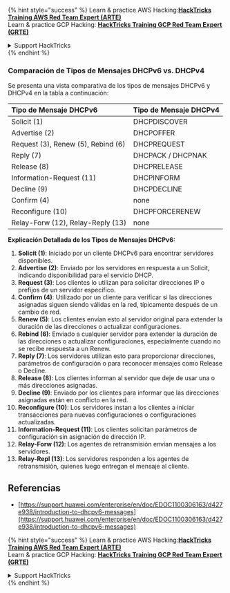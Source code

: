 {% hint style="success" %}
Learn & practice AWS Hacking:<img src="/.gitbook/assets/arte.png" alt="" data-size="line">[**HackTricks Training AWS Red Team Expert (ARTE)**](https://training.hacktricks.xyz/courses/arte)<img src="/.gitbook/assets/arte.png" alt="" data-size="line">\
Learn & practice GCP Hacking: <img src="/.gitbook/assets/grte.png" alt="" data-size="line">[**HackTricks Training GCP Red Team Expert (GRTE)**<img src="/.gitbook/assets/grte.png" alt="" data-size="line">](https://training.hacktricks.xyz/courses/grte)

<details>

<summary>Support HackTricks</summary>

* Check the [**subscription plans**](https://github.com/sponsors/carlospolop)!
* **Join the** 💬 [**Discord group**](https://discord.gg/hRep4RUj7f) or the [**telegram group**](https://t.me/peass) or **follow** us on **Twitter** 🐦 [**@hacktricks\_live**](https://twitter.com/hacktricks\_live)**.**
* **Share hacking tricks by submitting PRs to the** [**HackTricks**](https://github.com/carlospolop/hacktricks) and [**HackTricks Cloud**](https://github.com/carlospolop/hacktricks-cloud) github repos.

</details>
{% endhint %}

### Comparación de Tipos de Mensajes DHCPv6 vs. DHCPv4
Se presenta una vista comparativa de los tipos de mensajes DHCPv6 y DHCPv4 en la tabla a continuación:

| Tipo de Mensaje DHCPv6 | Tipo de Mensaje DHCPv4 |
|:-----------------------|:-----------------------|
| Solicit (1) | DHCPDISCOVER |
| Advertise (2) | DHCPOFFER |
| Request (3), Renew (5), Rebind (6) | DHCPREQUEST |
| Reply (7) | DHCPACK / DHCPNAK |
| Release (8) | DHCPRELEASE |
| Information-Request (11) | DHCPINFORM |
| Decline (9) | DHCPDECLINE |
| Confirm (4) | none |
| Reconfigure (10) | DHCPFORCERENEW |
| Relay-Forw (12), Relay-Reply (13) | none |

**Explicación Detallada de los Tipos de Mensajes DHCPv6:**

1. **Solicit (1)**: Iniciado por un cliente DHCPv6 para encontrar servidores disponibles.
2. **Advertise (2)**: Enviado por los servidores en respuesta a un Solicit, indicando disponibilidad para el servicio DHCP.
3. **Request (3)**: Los clientes lo utilizan para solicitar direcciones IP o prefijos de un servidor específico.
4. **Confirm (4)**: Utilizado por un cliente para verificar si las direcciones asignadas siguen siendo válidas en la red, típicamente después de un cambio de red.
5. **Renew (5)**: Los clientes envían esto al servidor original para extender la duración de las direcciones o actualizar configuraciones.
6. **Rebind (6)**: Enviado a cualquier servidor para extender la duración de las direcciones o actualizar configuraciones, especialmente cuando no se recibe respuesta a un Renew.
7. **Reply (7)**: Los servidores utilizan esto para proporcionar direcciones, parámetros de configuración o para reconocer mensajes como Release o Decline.
8. **Release (8)**: Los clientes informan al servidor que deje de usar una o más direcciones asignadas.
9. **Decline (9)**: Enviado por los clientes para informar que las direcciones asignadas están en conflicto en la red.
10. **Reconfigure (10)**: Los servidores instan a los clientes a iniciar transacciones para nuevas configuraciones o configuraciones actualizadas.
11. **Information-Request (11)**: Los clientes solicitan parámetros de configuración sin asignación de dirección IP.
12. **Relay-Forw (12)**: Los agentes de retransmisión envían mensajes a los servidores.
13. **Relay-Repl (13)**: Los servidores responden a los agentes de retransmisión, quienes luego entregan el mensaje al cliente.

## Referencias
* [https://support.huawei.com/enterprise/en/doc/EDOC1100306163/d427e938/introduction-to-dhcpv6-messages](https://support.huawei.com/enterprise/en/doc/EDOC1100306163/d427e938/introduction-to-dhcpv6-messages)


{% hint style="success" %}
Learn & practice AWS Hacking:<img src="/.gitbook/assets/arte.png" alt="" data-size="line">[**HackTricks Training AWS Red Team Expert (ARTE)**](https://training.hacktricks.xyz/courses/arte)<img src="/.gitbook/assets/arte.png" alt="" data-size="line">\
Learn & practice GCP Hacking: <img src="/.gitbook/assets/grte.png" alt="" data-size="line">[**HackTricks Training GCP Red Team Expert (GRTE)**<img src="/.gitbook/assets/grte.png" alt="" data-size="line">](https://training.hacktricks.xyz/courses/grte)

<details>

<summary>Support HackTricks</summary>

* Check the [**subscription plans**](https://github.com/sponsors/carlospolop)!
* **Join the** 💬 [**Discord group**](https://discord.gg/hRep4RUj7f) or the [**telegram group**](https://t.me/peass) or **follow** us on **Twitter** 🐦 [**@hacktricks\_live**](https://twitter.com/hacktricks\_live)**.**
* **Share hacking tricks by submitting PRs to the** [**HackTricks**](https://github.com/carlospolop/hacktricks) and [**HackTricks Cloud**](https://github.com/carlospolop/hacktricks-cloud) github repos.

</details>
{% endhint %}
